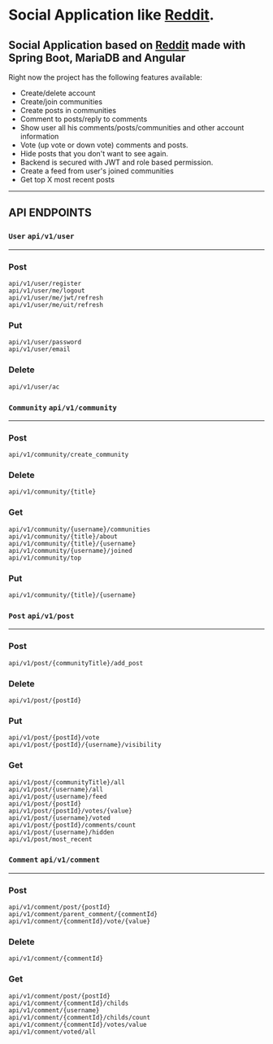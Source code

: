 # Social Application like [Reddit](https://www.reddit.com/).
## Social Application based on [Reddit](https://www.reddit.com/) made with Spring Boot, MariaDB and Angular

Right now the project has the following features available:
* Create/delete account
* Create/join communities
* Create posts in communities
* Comment to posts/reply to comments
* Show user all his comments/posts/communities and other account information
* Vote (up vote or down vote) comments and posts.
* Hide posts that you don't want to see again.
* Backend is secured with JWT and role based permission.
* Create a feed from user's joined communities
* Get top X most recent posts
---
  
## API ENDPOINTS
### `User` `api/v1/user`
---
### Post
```
api/v1/user/register
api/v1/user/me/logout
api/v1/user/me/jwt/refresh
api/v1/user/me/uit/refresh
```
### Put
```
api/v1/user/password
api/v1/user/email
```
### Delete
```
api/v1/user/ac

```
### `Community` `api/v1/community`
---
### Post
```
api/v1/community/create_community
```
### Delete
```
api/v1/community/{title}
```
### Get
```
api/v1/community/{username}/communities
api/v1/community/{title}/about
api/v1/community/{title}/{username}
api/v1/community/{username}/joined
api/v1/community/top
```  
### Put
```
api/v1/community/{title}/{username}
```
### `Post` `api/v1/post`
---
### Post
```
api/v1/post/{communityTitle}/add_post
```
### Delete
```
api/v1/post/{postId}
```
### Put
```
api/v1/post/{postId}/vote
api/v1/post/{postId}/{username}/visibility
```  
### Get
```
api/v1/post/{communityTitle}/all
api/v1/post/{username}/all
api/v1/post/{username}/feed
api/v1/post/{postId}
api/v1/post/{postId}/votes/{value}
api/v1/post/{username}/voted
api/v1/post/{postId}/comments/count
api/v1/post/{username}/hidden
api/v1/post/most_recent
```
### `Comment` `api/v1/comment`
---
### Post
```
api/v1/comment/post/{postId}
api/v1/comment/parent_comment/{commentId}
api/v1/comment/{commentId}/vote/{value}
```
### Delete
```
api/v1/comment/{commentId}
```
### Get
```
api/v1/comment/post/{postId}
api/v1/comment/{commentId}/childs
api/v1/comment/{username}
api/v1/comment/{commentId}/childs/count
api/v1/comment/{commentId}/votes/value
api/v1/comment/voted/all
```
